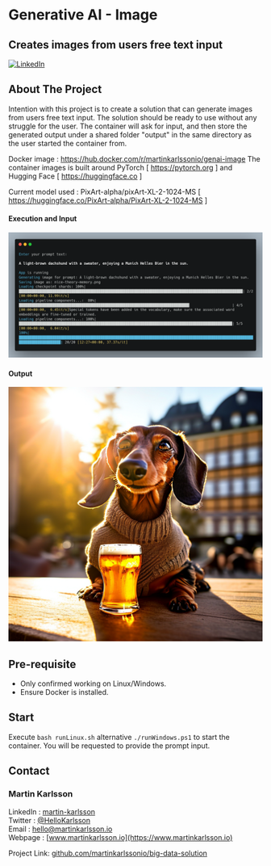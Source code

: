 # Generative AI - Image
## Creates images from users free text input

<!--
*** Written by Martin Karlsson
*** www.martinkarlsson.io
-->

[![LinkedIn][linkedin-shield]][linkedin-url]

<!-- ABOUT THE PROJECT -->
## About The Project

Intention with this project is to create a solution that can generate images from users free text input. The solution should be ready to use without any struggle for the user.
The container will ask for input, and then store the generated output under a shared folder "output" in the same directory as the user started the container from.

Docker image : https://hub.docker.com/r/martinkarlssonio/genai-image
The container images is built around PyTorch [ https://pytorch.org ] and Hugging Face [ https://huggingface.co ]

Current model used : PixArt-alpha/pixArt-XL-2-1024-MS [ https://huggingface.co/PixArt-alpha/PixArt-XL-2-1024-MS ]

#### Execution and Input
<img src="input.png" width="1024" alt="Input Image"/>

#### Output
<img src="nice-theory-memory.png" width="1024" alt="Input Image"/>

## Pre-requisite
- Only confirmed working on Linux/Windows.
- Ensure Docker is installed.

## Start

Execute `bash runLinux.sh` alternative `./runWindows.ps1` to start the container.
You will be requested to provide the prompt input.

<!-- CONTACT -->
## Contact

### Martin Karlsson

LinkedIn : [martin-karlsson][linkedin-url] \
Twitter : [@HelloKarlsson](https://twitter.com/HelloKarlsson) \
Email : hello@martinkarlsson.io \
Webpage : [www.martinkarlsson.io](https://www.martinkarlsson.io)


Project Link: [github.com/martinkarlssonio/big-data-solution](https://github.com/martinkarlssonio/big-data-solution)


<!-- MARKDOWN LINKS & IMAGES -->
[linkedin-shield]: https://img.shields.io/badge/-LinkedIn-black.svg?style=for-the-badge&logo=linkedin&colorB=555
[linkedin-url]: https://linkedin.com/in/martin-karlsson